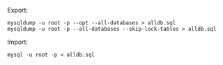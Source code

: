 Export:
```
mysqldump -u root -p --opt --all-databases > alldb.sql
mysqldump -u root -p --all-databases --skip-lock-tables > alldb.sql
```
Import:
```
mysql -u root -p < alldb.sql
```